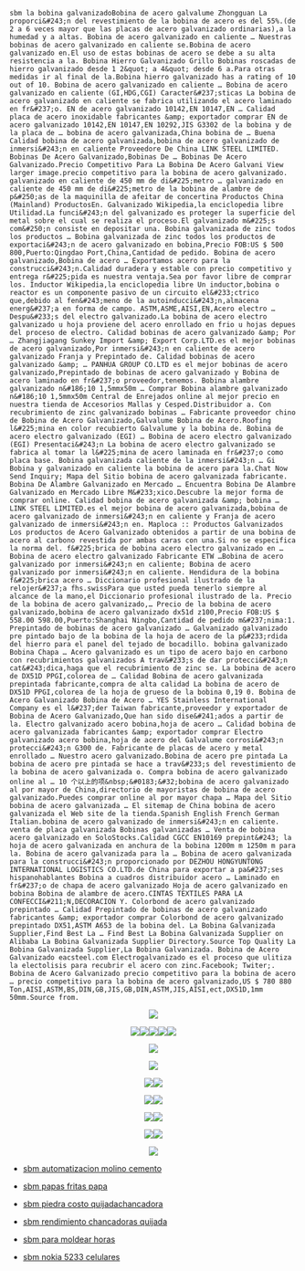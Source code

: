 
```
sbm la bobina galvanizadoBobina de acero galvalume Zhongguan La proporci&#243;n del revestimiento de la bobina de acero es del 55%.(de 2 a 6 veces mayor que las placas de acero galvanizado ordinarias),a la humedad y a altas. Bobina de acero galvanizado en caliente … Nuestras bobinas de acero galvanizado en caliente se.Bobina de acero galvanizado en.El uso de estas bobinas de acero se debe a su alta resistencia a la. Bobina Hierro Galvanizado Grillo Bobinas roscadas de hierro galvanizado desde 1 2&quot; a 4&quot; desde 6 a.Para otras medidas ir al final de la.Bobina hierro galvanizado has a rating of 10 out of 10. Bobina de acero galvanizado en caliente … Bobina de acero galvanizado en caliente (GI,HDG,CGI) Caracter&#237;sticas La bobina de acero galvanizado en caliente se fabrica utilizando el acero laminado en fr&#237;o. EN de acero galvanizado 10142,EN 10147,EN … Calidad placa de acero inoxidable fabricantes &amp; exportador comprar EN de acero galvanizado 10142,EN 10147,EN 10292,JIS G3302 de la bobina y de la placa de … bobina de acero galvanizada,China bobina de … Buena Calidad bobina de acero galvanizada,bobina de acero galvanizado de inmersi&#243;n en caliente Proveedore De China LINK STEEL LIMITED. Bobinas De Acero Galvanizado,Bobinas De … Bobinas De Acero Galvanizado.Precio Competitivo Para La Bobina De Acero Galvani View larger image.precio competitivo para la bobina de acero galvanizado. galvanizado en caliente de 450 mm de di&#225;metro … galvanizado en caliente de 450 mm de di&#225;metro de la bobina de alambre de p&#250;as de la maquinilla de afeitar de concertina Productos China (Mainland) ProductosEn. Galvanizado Wikipedia,la enciclopedia libre Utilidad.La funci&#243;n del galvanizado es proteger la superficie del metal sobre el cual se realiza el proceso.El galvanizado m&#225;s com&#250;n consiste en depositar una. Bobina galvanizada de zinc todos los productos … Bobina galvanizada de zinc todos los productos de exportaci&#243;n de acero galvanizado en bobina,Precio FOB:US $ 500 800,Puerto:Qingdao Port,China,Cantidad de pedido. Bobina de acero galvanizado,Bobina de acero … Exportamos acero para la construcci&#243;n.Calidad duradera y estable con precio competitivo y entrega r&#225;pida es nuestra ventaja.Sea por favor libre de comprar los. Inductor Wikipedia,la enciclopedia libre Un inductor,bobina o reactor es un componente pasivo de un circuito el&#233;ctrico que,debido al fen&#243;meno de la autoinducci&#243;n,almacena energ&#237;a en forma de campo. ASTM,ASME,AISI,EN,Acero electro … Despu&#233;s del electro galvanizado.La bobina de acero electro galvanizado u hoja proviene del acero enrollado en frio u hojas depues del proceso de electro. Calidad bobinas de acero galvanizado &amp; Por … Zhangjiagang Sunkey Import &amp; Export Corp.LTD.es el mejor bobinas de acero galvanizado,Por inmersi&#243;n en caliente de acero galvanizado Franja y Prepintado de. Calidad bobinas de acero galvanizado &amp; … PANHUA GROUP CO.LTD es el mejor bobinas de acero galvanizado,Prepintado de bobinas de acero galvanizado y Bobina de acero laminado en fr&#237;o proveedor,tenemos. Bobina alambre galvanizado n&#186;10 1,5mmx50m … Comprar Bobina alambre galvanizado n&#186;10 1,5mmx50m Central de Enrejados online al mejor precio en nuestra tienda de Accesorios Mallas y Cesped.Distribuidor a. Con recubrimiento de zinc galvanizado bobinas … Fabricante proveedor chino de Bobina de Acero Galvanizado,Galvalume Bobina de Acero.Roofing l&#225;mina en color recubierto Galvalume y la bobina de. Bobina de acero electro galvanizado (EGI) … Bobina de acero electro galvanizado (EGI) Presentaci&#243;n La bobina de acero electro galvanizado se fabrica al tomar la l&#225;mina de acero laminada en fr&#237;o como placa base. Bobina galvanizada caliente de la inmersi&#243;n … Gi Bobina y galvanizado en caliente la bobina de acero para la.Chat Now Send Inquiry; Mapa del Sitio bobina de acero galvanizada fabricante. Bobina De Alambre Galvanizado en Mercado … Encuentra Bobina De Alambre Galvanizado en Mercado Libre M&#233;xico.Descubre la mejor forma de comprar online. Calidad bobina de acero galvanizada &amp; bobina … LINK STEEL LIMITED.es el mejor bobina de acero galvanizada,bobina de acero galvanizado de inmersi&#243;n en caliente y Franja de acero galvanizado de inmersi&#243;n en. Maploca :: Productos Galvanizados Los productos de Acero Galvanizado obtenidos a partir de una bobina de acero al carbono revestida por ambas caras con una.Si no se especifica la norma del. f&#225;brica de bobina acero electro galvanizado en … Bobina de acero electro galvanizado Fabricante ETW …Bobina de acero galvanizado por inmersi&#243;n en caliente; Bobina de acero galvanizado por inmersi&#243;n en caliente. Hendidura de la bobina f&#225;brica acero … Diccionario profesional ilustrado de la relojer&#237;a fhs.swissPara que usted pueda tenerlo siempre al alcance de la mano,el Diccionario profesional ilustrado de la. Precio de la bobina de acero galvanizado,… Precio de la bobina de acero galvanizado,bobina de acero galvanizado dx51d z100,Precio FOB:US $ 558.00 598.00,Puerto:Shanghai Ningbo,Cantidad de pedido m&#237;nima:1. Prepintado de bobinas de acero galvanizado … Galvanizado galvanizado pre pintado bajo de la bobina de la hoja de acero de la p&#233;rdida del hierro para el panel del tejado de bocadillo. bobina galvanizado Bobina Chapa … Acero galvanizado es un tipo de acero bajo en carbono con recubrimientos galvanizados A trav&#233;s de dar protecci&#243;n cat&#243;dica,haga que el recubrimiento de zinc se. La bobina de acero de DX51D PPGI,colorea de … Calidad Bobina de acero galvanizada prepintada fabricante,compra de alta calidad La bobina de acero de DX51D PPGI,colorea de la hoja de grueso de la bobina 0,19 0. Bobina de Acero Galvanizado Bobina de Acero … YES Stainless International Company es el l&#237;der Taiwan fabricante,proveedor y exportador de Bobina de Acero Galvanizado,Que han sido dise&#241;ados a partir de la. Electro galvanizado acero bobina,hoja de acero … Calidad bobina de acero galvanizada fabricantes &amp; exportador comprar Electro galvanizado acero bobina,hoja de acero del Galvalume corrosi&#243;n protecci&#243;n G300 de. Fabricante de placas de acero y metal enrollado … Nuestro acero galvanizado.Bobina de acero pre pintada La bobina de acero pre pintada se hace a trav&#233;s del revestimiento de la bobina de acero galvanizada o. Compra bobina de acero galvanizado online al … 10 个以上的项&nbsp;&#0183;&#32;bobina de acero galvanizado al por mayor de China,directorio de mayoristas de bobina de acero galvanizado.Puedes comprar online al por mayor chapa … Mapa del Sitio bobina de acero galvanizada … El sitemap de China bobina de acero galvanizada el Web site de la tienda.Spanish English French German Italian.bobina de acero galvanizado de inmersi&#243;n en caliente. venta de placa galvanizada Bobinas galvanizadas … Venta de bobina acero galvanizado en SoloStocks.Calidad CGCC EN10169 prepint&#243; la hoja de acero galvanizada en anchura de la bobina 1200m m 1250m m para la. Bobina de acero galvanizada para la … Bobina de acero galvanizada para la construcci&#243;n proporcionado por DEZHOU HONGYUNTONG INTERNATIONAL LOGISTICS CO.LTD.de China para exportar a pa&#237;ses hispanohablantes Bobina a cuadros distribuidor acero … Laminado en fr&#237;o de chapa de acero galvanizado Hoja de acero galvanizado en bobina Bobina de alambre de acero.CINTAS TEXTILES PARA LA CONFECCI&#211;N,DECORACION Y. Colorbond de acero galvanizado prepintado … Calidad Prepintado de bobinas de acero galvanizado fabricantes &amp; exportador comprar Colorbond de acero galvanizado prepintado DX51,ASTM A653 de la bobina del. La Bobina Galvanizada Supplier,Find Best La … Find Best La Bobina Galvanizada Supplier on Alibaba La Bobina Galvanizada Supplier Directory.Source Top Quality La Bobina Galvanizada Supplier,La Bobina Galvanizada. Bobina de Acero Galvanizado eacsteel.com Electrogalvanizado es el proceso que ulitiza la electolisis para recubrir el acero con zinc.Facebook; Twiter;. Bobina de Acero Galvanizado precio competitivo para la bobina de acero … precio competitivo para la bobina de acero galvanizado,US $ 780 880 Ton,AISI,ASTM,BS,DIN,GB,JIS,GB,DIN,ASTM,JIS,AISI,ect,DX51D,1mm 50mm.Source from. 
```

<div align="center">

<a href="https://es-crusher.shibang-china.com/github&k=sbm+la+bobina+galvanizado"><img src="https://static.shibang-china.com/es/crusher/logo.jpg"></a>

<a href="https://es-crusher.shibang-china.com/github&k=sbm+la+bobina+galvanizado"><img src="https://static.shibang-china.com/es/crusher/index.jpg"></a><a href="https://es-crusher.shibang-china.com/material.htmlgithub&k=sbm+la+bobina+galvanizado"><img src="https://static.shibang-china.com/es/crusher/material.jpg"></a><a href="https://es-crusher.shibang-china.com/application.htmlgithub&k=sbm+la+bobina+galvanizado"><img src="https://static.shibang-china.com/es/crusher/application.jpg"></a><a href="https://es-crusher.shibang-china.com/aboutus.htmlgithub&k=sbm+la+bobina+galvanizado"><img src="https://static.shibang-china.com/es/crusher/aboutus.jpg"></a><a href="https://es-crusher.shibang-china.com/contact.htmlgithub&k=sbm+la+bobina+galvanizado"><img src="https://static.shibang-china.com/es/crusher/contact.jpg"></a>

<a href="https://es-crusher.shibang-china.com/github&k=sbm+la+bobina+galvanizado"><img src="https://static.shibang-china.com/es/crusher/banner.jpg"></a>

<a href="https://swt.shibang-china.com/github&k=sbm+la+bobina+galvanizado"><img src="https://static.shibang-china.com/es/crusher/text.jpg"></a>

<a href="https://swt.shibang-china.com/github&k=sbm+la+bobina+galvanizado"><img src="https://static.shibang-china.com/es/crusher/chat.jpg"></a><a href="https://es-crusher.shibang-china.com/contact.htmlgithub&k=sbm+la+bobina+galvanizado"><img src="https://static.shibang-china.com/es/crusher/message.jpg"></a>

<a href="https://es-crusher.shibang-china.com/products/pe.htmlgithub&k=sbm+la+bobina+galvanizado"><img src="https://static.shibang-china.com/es/crusher/pe.jpg"></a><a href="https://es-crusher.shibang-china.com/products/pf.htmlgithub&k=sbm+la+bobina+galvanizado"><img src="https://static.shibang-china.com/es/crusher/pf.jpg"></a>

<a href="https://es-crusher.shibang-china.com/products/hpt.htmlgithub&k=sbm+la+bobina+galvanizado"><img src="https://static.shibang-china.com/es/crusher/hpt.jpg"></a><a href="https://es-crusher.shibang-china.com/products/vsi.htmlgithub&k=sbm+la+bobina+galvanizado"><img src="https://static.shibang-china.com/es/crusher/vsi.jpg"></a>

<a href="https://es-crusher.shibang-china.com/products/klv.htmlgithub&k=sbm+la+bobina+galvanizado"><img src="https://static.shibang-china.com/es/crusher/klv.jpg"></a><a href="https://es-crusher.shibang-china.com/products/portable.htmlgithub&k=sbm+la+bobina+galvanizado"><img src="https://static.shibang-china.com/es/crusher/portable.jpg"></a>

<a href="https://swt.shibang-china.com/github&k=sbm+la+bobina+galvanizado"><img src="https://static.shibang-china.com/es/crusher/case.jpg"></a>

</div>


* [sbm automatizacion molino cemento](sbm%20automatizacion%20molino%20cemento.md)

* [sbm papas fritas papa](sbm%20papas%20fritas%20papa.md)

* [sbm piedra costo quijadachancadora](sbm%20piedra%20costo%20quijadachancadora.md)

* [sbm rendimiento chancadoras quijada](sbm%20rendimiento%20chancadoras%20quijada.md)

* [sbm para moldear horas](sbm%20para%20moldear%20horas.md)

* [sbm nokia 5233 celulares](sbm%20nokia%205233%20celulares.md)